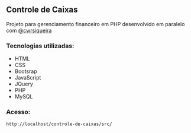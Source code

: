 ## Controle de Caixas

Projeto para gerenciamento financeiro em PHP desenvolvido em paralelo com [@cwrsiqueira](https://www.youtube.com/watch?v=CHqAV9MxliM&list=PL6aEm32x805d_932jCnx0MQaoU9xyf2G4&pp=iAQB)

### Tecnologias utilizadas:
- HTML
- CSS
- Bootsrap
- JavaScript
- JQuery
- PHP
- MySQL

### Acesso:
```
http://localhost/controle-de-caixas/src/
```
